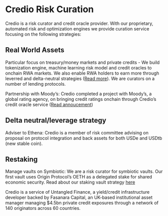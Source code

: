 # Credio Risk Curation

Credio is a risk curator and credit oracle provider. With our proprietary, automated risk and optimization engines we provide curation service focusing on the following strategies: 

## Real World Assets
Particular focus on treasury/money markets and private credits - We build tokenization engine, machine learning risk model and credit oracles to onchain RWA markets. We also enable RWA holders to earn more through leverred and delta-neutral strategies ([Read more](https://mirror.xyz/untangledcredio.eth/Mp247txuTxBamgkcXWXnjEzNO6ae8RyiwP9ifhlhm3I)). We are curators on a number of lending protocols.

Partnership with Moody’s: Credio completed a project with Moody’s, a global rating agency, on bringing credit ratings onchain through Credio’s credit oracle service ([Read annoucement](https://credio.network/posts/2025-03-18-Moody's-issuing-blockchain-based-credit-ratings))

## Delta neutral/leverage strategy
Adviser to Ethena: Credio is a member of risk committee advising on proposal on protocol integration and back assets for both USDe and USDtb (new stable coin).

## Restaking 
Manage vaults on Symbiotic: We are a risk curator for symbiotic vaults. Our first vault uses Origin Protocol’s OETH as a delegated stake for shared economic security. Read about our staking vault strategy [here](https://mirror.xyz/untangledcredio.eth/z4TnJ7rXNky31mWR68TmD5dFg9zwi_WVgO8Q4XxoFEY) 

Credio is a service of Untangled Finance, a yield/credit infrastructure developer backed by Fasanara Capital, an UK-based institutional asset manager managing $4.5bn private credit exposures through a network of 140 originators across 60 countries. 
